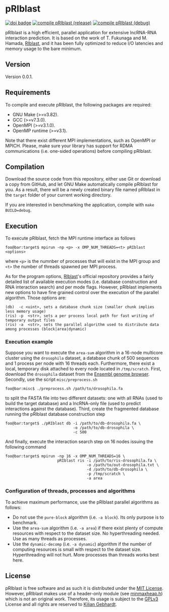 # pRIblast
[![doi badge](https://badgen.net/badge/DOI/j.future.2022.08.014/blue)](https://doi.org/10.1016/j.future.2022.08.014)
[![compile pRIblast (release)](https://github.com/UDC-GAC/pRIblast/actions/workflows/compile-priblast-release.yml/badge.svg)](https://github.com/UDC-GAC/pRIblast/actions/workflows/compile-priblast-release.yml)
[![compile pRIblast (debug)](https://github.com/UDC-GAC/pRIblast/actions/workflows/compile-priblast-debug.yml/badge.svg)](https://github.com/UDC-GAC/pRIblast/actions/workflows/compile-priblast-debug.yml)

pRIblast is a high efficient, parallel application for extensive lncRNA-RNA interaction prediction. It is based on the work of T. Fukunaga and M. Hamada, [RIblast](https://github.com/fukunagatsu/RIblast/), and it has been fully optimized to reduce I/O latencies and memory usage to the bare minimum.

## Version
Version 0.0.1.

## Requirements
To compile and execute pRIblast, the following packages are required:
* GNU Make (>=v3.82).
* GCC (>=v7.3.0).
* OpenMPI (>=v3.1.0).
* OpenMP runtime (>=v3.1).

Note that there exist different MPI implementations, such as OpenMPI or MPICH. Please, make sure your library has support for RDMA communications (i.e. one-sided operations) before compiling pRIblast.
## Compilation
Download the source code from this repository, either use Git or download a copy from GitHub, and let GNU Make automatically compile pRIblast for you. As a result, there will be a newly created binary file named pRIblast in the `target` folder of your current working directory.

If you are interested in benchmarking the application, compile with `make BUILD=debug`.

## Execution
To execute pRIblast, fetch the MPI runtime interface as follows
```
foo@bar:target$ mpirun -np <p> -x OMP_NUM_THREADS=<t> pRIblast <options>
```
where `<p>` is the numnber of processes that will exist in the MPI group and `<t>` the number of threads spawned per MPI process.

As for the program options, [RIblast](https://github.com/fukunagatsu/RIblast/)'s official repository provides a fairly detailed list of available execution modes (i.e. database construction and RNA interaction search) and per mode flags. However, pRIblast implements new options to have fine grained control over the execution of the parallel algorithm. Those options are:
```
(db)  -c <uint>, sets a database chunk size (smaller chunk implies less memory usage)
(ris) -p  <str>, sets a per process local path for fast writing of temporary output files
(ris) -a  <str>, sets the parallel algorithm used to distribute data among processes (block|area|dynamic)
```

### Execution example
Suppose you want to execute the `area-sum` algorithm in a 16-node multicore cluster using the `drosophila` dataset, a database chunk of 500 sequences and 1 process per node with 16 threads each. Furthermore, there exist a local, temporary disk attached to every node located in `/tmp/scratch`. First, download the `drosophila` dataset from the [Ensembl genome browser](ftp://ftp.ensembl.org/pub/release-97/fasta/). Secondly, use the script `misc/preprocess.sh`
```
foo@bar:misc$ ./preprocess.sh /path/to/drosophila.fa
```
to split the FASTA file into two different datasets: one with all RNAs (used to build the target database) and a lncRNA-only file (used to predict interactions against the database). Third, create the fragmented database running the pRIblast database construction step
```
foo@bar:target$ ./pRIblast db -i /path/to/db-drosophila.fa \
                              -o /path/to/db-drosophila \
                              -c 500
```
And finally, execute the interaction search step on 16 nodes issuing the following command
```
foo@bar:target$ mpirun -np 16 -x OMP_NUM_THREADS=16 \
                       pRIblast ris -i /path/to/ris-drosophila.fa \
                                    -o /path/to/out-drosophila.txt \
                                    -d /path/to/db-drosophila \
                                    -p /tmp/scratch \
                                    -a area
```

### Configuration of threads, processes and algorithms
To achieve maximum performance, use the pRIblast parallel algorithms as follows:
* Do not use the `pure-block` algorithm (i.e. `-a block`). Its only purpose is to benchmark.
* Use the `area-sum` algorithm (i.e. `-a area`) if there exist plenty of compute resources with respect to the dataset size. No hyperthreading needed. Use as many threads as processes.
* Use the `dynamic-decomp` (i.e. `-a dynamic`) algorithm if the number of computing resources is small with respect to the dataset size. Hyperthreading will not hurt. More processes than threads works best here.

## License
pRIblast is free software and as such it is distributed under the [MIT License](licenses/MIT.txt). However, pRIblast makes use of a header-only module (see [minmaxheap.h](src/minmaxheap.h)) which is not an original work. Therefore, its usage is subject to the [GPLv3](licenses/GPL3.txt) License and all rights are reserved to [Kilian Gebhardt](https://github.com/kilian-gebhardt).
